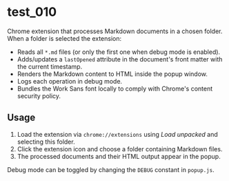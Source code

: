 # test_010

Chrome extension that processes Markdown documents in a chosen folder. When a folder is selected the extension:

- Reads all `*.md` files (or only the first one when debug mode is enabled).
- Adds/updates a `lastOpened` attribute in the document's front matter with the current timestamp.
- Renders the Markdown content to HTML inside the popup window.
- Logs each operation in debug mode.
- Bundles the Work Sans font locally to comply with Chrome's content security policy.

## Usage

1. Load the extension via `chrome://extensions` using *Load unpacked* and selecting this folder.
2. Click the extension icon and choose a folder containing Markdown files.
3. The processed documents and their HTML output appear in the popup.

Debug mode can be toggled by changing the `DEBUG` constant in `popup.js`.
